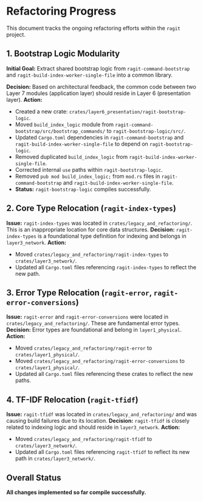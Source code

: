 # Refactoring Progress

This document tracks the ongoing refactoring efforts within the `ragit` project.

## 1. Bootstrap Logic Modularity

**Initial Goal:** Extract shared bootstrap logic from `ragit-command-bootstrap` and `ragit-build-index-worker-single-file` into a common library.

**Decision:** Based on architectural feedback, the common code between two Layer 7 modules (application layer) should reside in Layer 6 (presentation layer).
**Action:**
- Created a new crate: `crates/layer6_presentation/ragit-bootstrap-logic`.
- Moved `build_index_logic` module from `ragit-command-bootstrap/src/bootstrap_commands/` to `ragit-bootstrap-logic/src/`.
- Updated `Cargo.toml` dependencies in `ragit-command-bootstrap` and `ragit-build-index-worker-single-file` to depend on `ragit-bootstrap-logic`.
- Removed duplicated `build_index_logic` from `ragit-build-index-worker-single-file`.
- Corrected internal `use` paths within `ragit-bootstrap-logic`.
- Removed `pub mod build_index_logic;` from `mod.rs` files in `ragit-command-bootstrap` and `ragit-build-index-worker-single-file`.
- **Status:** `ragit-bootstrap-logic` compiles successfully.

## 2. Core Type Relocation (`ragit-index-types`)

**Issue:** `ragit-index-types` was located in `crates/legacy_and_refactoring/`. This is an inappropriate location for core data structures.
**Decision:** `ragit-index-types` is a foundational type definition for indexing and belongs in `layer3_network`.
**Action:**
- Moved `crates/legacy_and_refactoring/ragit-index-types` to `crates/layer3_network/`.
- Updated all `Cargo.toml` files referencing `ragit-index-types` to reflect the new path.

## 3. Error Type Relocation (`ragit-error`, `ragit-error-conversions`)

**Issue:** `ragit-error` and `ragit-error-conversions` were located in `crates/legacy_and_refactoring/`. These are fundamental error types.
**Decision:** Error types are foundational and belong in `layer1_physical`.
**Action:**
- Moved `crates/legacy_and_refactoring/ragit-error` to `crates/layer1_physical/`.
- Moved `crates/legacy_and_refactoring/ragit-error-conversions` to `crates/layer1_physical/`.
- Updated all `Cargo.toml` files referencing these crates to reflect the new paths.

## 4. TF-IDF Relocation (`ragit-tfidf`)

**Issue:** `ragit-tfidf` was located in `crates/legacy_and_refactoring/` and was causing build failures due to its location.
**Decision:** `ragit-tfidf` is closely related to indexing logic and should reside in `layer3_network`.
**Action:**
- Moved `crates/legacy_and_refactoring/ragit-tfidf` to `crates/layer3_network/`.
- Updated all `Cargo.toml` files referencing `ragit-tfidf` to reflect its new path in `crates/layer3_network/`.

## Overall Status

**All changes implemented so far compile successfully.**
